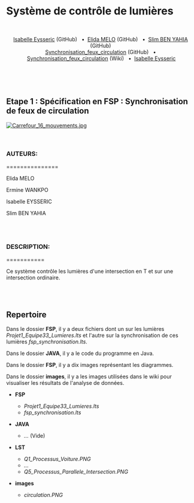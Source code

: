 # Système de contrôle de lumières
<br>


<p align='center'>
  <a href="https://github.com/isabelleysseric">Isabelle Eysseric</a> (GitHub)
  &nbsp; • &nbsp;<a href="https://github.com/ElidaGMelo">Elida MELO</a> (GitHub)
  &nbsp; • &nbsp;<a href="https://github.com/sbenyahia">Slim BEN YAHIA</a> (GitHub)<br/>
  <a href="https://github.com/isabelleysseric/Synchronisation_feux_circulation">Synchronisation_feux_circulation</a> (GitHub)
  &nbsp; • &nbsp;<a href="https://github.com/isabelleysseric/Synchronisation_feux_circulation/wiki">Synchronisation_feux_circulation</a> (Wiki)
  &nbsp; • &nbsp;<a href="https://github.com/isabelleysseric">Isabelle Eysseric</a><br/>
</p>
<br/>
<br/>
<br/>



## Etape 1 : Spécification en FSP : Synchronisation de feux de circulation <br>
<p><a href="https://commons.wikimedia.org/wiki/File:Carrefour_16_mouvements.jpg#/media/File:Carrefour_16_mouvements.jpg"><img src="https://upload.wikimedia.org/wikipedia/commons/3/34/Carrefour_16_mouvements.jpg" alt="Carrefour_16_mouvements.jpg"></a><br>
<br/>
<br/>


  
### AUTEURS:<br>
===============
<p>Elida MELO</p>
<p>Ermine WANKPO</p>
<p>Isabelle EYSSERIC</p>
<p>Slim BEN YAHIA</p>
<br>
<br>

### DESCRIPTION:
===========
<p>Ce système contrôle les lumières d'une intersection en T et sur une intersection ordinaire.</p>
<br>
<br>


## Repertoire

Dans le dossier **FSP**, il y a deux fichiers dont un sur les lumières *Projet1_Equipe33_Lumieres.lts* et l'autre sur la synchronisation de ces lumières *fsp_synchronisation.lts*.

Dans le dossier **JAVA**, il y a le code du programme en Java.

Dans le dossier **FSP**, il y a dix images représentant les diagrammes.

Dans le dossier **images**, il y a les images utilisées dans le wiki pour visualiser les résultats de l'analyse de données. 


- **FSP**
  - *Projet1_Equipe33_Lumieres.lts*
  - *fsp_synchronisation.lts*
  
- **JAVA**
  - *...* (Vide)

- **LST**
  - *Q1_Processus_Voiture.PNG*
  - *...*
  - *Q5_Processus_Parallele_Intersection.PNG*
  
- **images**
  - *circulation.PNG*
  
  
